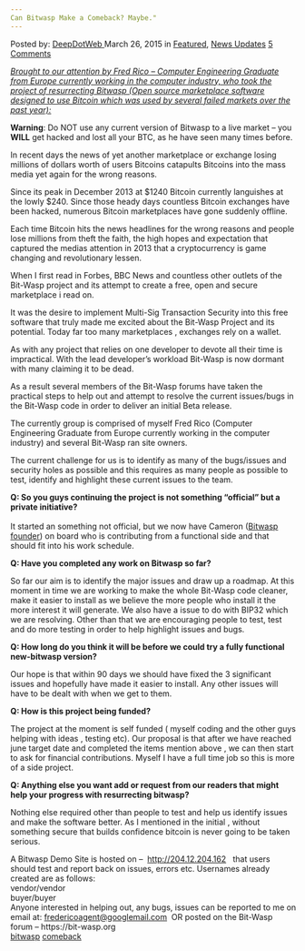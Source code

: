 ```yaml
---
Can Bitwasp Make a Comeback? Maybe."
---
```

<article class="post-listing post-9618 post type-post status-publish format-standard has-post-thumbnail hentry  tag-bitwasp tag-comeback">
<div class="post-inner">
<span>Posted by: <a href="https://www.deepdotweb.com/author/admin/" title="">DeepDotWeb </a></span>
<span>March 26, 2015</span>
<span>in <a href="https://www.deepdotweb.com/category/deepdot-news/" rel="category tag">Featured</a>, <a href="https://www.deepdotweb.com/category/news-updates/" rel="category tag">News Updates</a></span>
<span><a href="https://www.deepdotweb.com/2015/03/26/bitwasp-is-planning-a-quiet-comeback/#comments">5 Comments</a></span>


<p><span style="text-decoration: underline;"><em>Brought to our attention by Fred Rico &#8211; Computer Engineering Graduate from Europe currently working in the computer industry, who took the project of resurrecting Bitwasp (Open source marketplace software designed to use Bitcoin which was used by several failed markets over the past year):</em></span></p>
<p><strong>Warning</strong>: Do NOT use any current version of Bitwasp to a live market &#8211; you <strong>WILL</strong> get hacked and lost all your BTC, as he have seen many times before.</p>
<p>In recent days the news of yet another marketplace or exchange losing millions of dollars worth of users Bitcoins catapults Bitcoins into the mass media yet again for the wrong reasons.</p>
<p>Since its peak in December 2013 at $1240 Bitcoin currently languishes at the lowly $240. Since those heady days countless Bitcoin exchanges have been hacked, numerous Bitcoin marketplaces have gone suddenly offline.</p>
<p>Each time Bitcoin hits the news headlines for the wrong reasons and people lose millions from theft the faith, the high hopes and expectation that captured the medias attention in 2013 that a cryptocurrency is game changing and revolutionary lessen.</p>
<p>When I first read in Forbes, BBC News and countless other outlets of the Bit-Wasp project and its attempt to create a free, open and secure marketplace i read on.</p>
<p>It was the desire to implement Multi-Sig Transaction Security into this free software that truly made me excited about the Bit-Wasp Project and its potential. Today far too many marketplaces , exchanges rely on a wallet.</p>
<p>As with any project that relies on one developer to devote all their time is impractical. With the lead developer&#8217;s workload Bit-Wasp is now dormant with many claiming it to be dead.</p>
<p>As a result several members of the Bit-Wasp forums have taken the practical steps to help out and attempt to resolve the current issues/bugs in the Bit-Wasp code in order to deliver an initial Beta release.</p>
<p>The currently group is comprised of myself Fred Rico (Computer Engineering Graduate from Europe currently working in the computer industry) and several Bit-Wasp ran site owners.</p>
<p>The current challenge for us is to identify as many of the bugs/issues and security holes as possible and this requires as many people as possible to test, identify and highlight these current issues to the team.</p>
<p><span class="im"><strong>Q: So you guys continuing the project is not something &#8220;official&#8221; but a private initiative?</strong><br/>
</span><br/>
    It started an something not official, but we now have Cameron (<a title="Interview With Bitwasp Founder &amp; Developer – Security, DarkNetMarkets &amp; Future Development" href="http://www.deepdotweb.com/2014/03/25/interview-with-bitwasp-founder-developer/">Bitwasp founder</a>) on board who is contributing from a functional side and that should fit into his work schedule.</p>
<p><strong>Q: Have you completed any work on Bitwasp so far?</strong></p>
<p>So far our aim is to identify the major issues and draw up a roadmap. At this moment in time we are working to make the whole Bit-Wasp code cleaner, make it easier to install as we believe the more people who install it the more interest it will generate. We also have a issue to do with BIP32 which we are resolving. Other than that we are encouraging people to test, test and do more testing in order to help highlight issues and bugs.</p>
<p><strong>Q: How long do you think it will be before we could try a fully functional new-bitwasp version?</strong></p>
<p>Our hope is that within 90 days we should have fixed the 3 significant issues and hopefully have made it easier to install. Any other issues will have to be dealt with when we get to them.</p>
<p><strong>Q: How is this project being funded?</strong></p>
<p>The project at the moment is self funded ( myself coding and the other guys helping with ideas , testing etc). Our proposal is that after we have reached june target date and completed the items mention above , we can then start to ask for financial contributions. Myself I have a full time job so this is more of a side project.</p>
<p><strong>Q: Anything else you want add or request from our readers that might help your progress with resurrecting bitwasp?</strong></p>
<p>Nothing else required other than people to test and help us identify issues and make the software better. As I mentioned in the initial , without something secure that builds confidence bitcoin is never going to be taken serious.</p>
<div>A Bitwasp Demo Site is hosted on &#8211;  <a href="http://204.12.204.162" target="_blank">http://204.12.204.162</a>   that users should test and report back on issues, errors etc. Usernames already created are as follows:</div>
<div>vendor/vendor</div>
<div>buyer/buyer</div>
<div></div>
<div>Anyone interested in helping out, any bugs, issues can be reported to me on email at: <a href="mailto:fredericoagent@googlemail.com" target="_blank">fredericoagent@googlemail.com</a>  OR posted on the Bit-Wasp forum &#8211; https://bit-wasp.org</div>
</div>
<a href="https://www.deepdotweb.com/tag/bitwasp/" rel="tag">bitwasp</a> <a href="https://www.deepdotweb.com/tag/comeback/" rel="tag">comeback</a></span> <span style="display:none" class="updated">2015-03-26